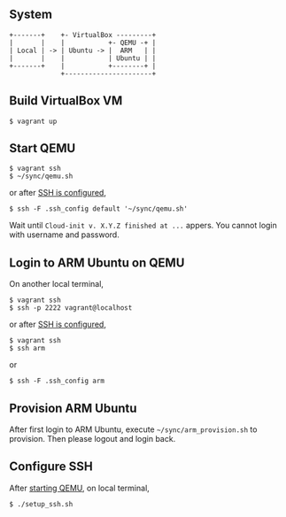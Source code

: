 ## System

```
+-------+    +- VirtualBox ---------+
|       |    |           +- QEMU -+ |
| Local | -> | Ubuntu -> |  ARM   | |
|       |    |           | Ubuntu | |
+-------+    |           +--------+ |
             +----------------------+
```

## Build VirtualBox VM

```shell
$ vagrant up
```

## Start QEMU

```shell
$ vagrant ssh
$ ~/sync/qemu.sh
```

or after [SSH is configured],

```shell
$ ssh -F .ssh_config default '~/sync/qemu.sh'
```

Wait until `Cloud-init v. X.Y.Z finished at ...` appers.
You cannot login with username and password.

## Login to ARM Ubuntu on QEMU

On another local terminal,

```shell
$ vagrant ssh
$ ssh -p 2222 vagrant@localhost
```

or after [SSH is configured],

```shell
$ vagrant ssh
$ ssh arm
```

or

```shell
$ ssh -F .ssh_config arm
```

## Provision ARM Ubuntu

After first login to ARM Ubuntu, execute `~/sync/arm_provision.sh` to provision.
Then please logout and login back.

## Configure SSH

After [starting QEMU], on local terminal,

```shell
$ ./setup_ssh.sh
```

[SSH is configured]: #configure-ssh
[starting QEMU]: #start-qemu
